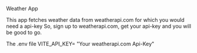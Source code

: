 Weather App

This app fetches weather data from weatherapi.com for which you would need a api-key
So, sign up to weatherapi.com, get your api-key and you will be good to go.

The .env file
VITE_API_KEY= "Your weatherapi.com Api-Key"
